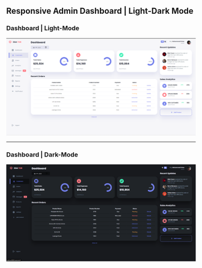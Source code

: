## Responsive Admin Dashboard | Light-Dark Mode

### Dashboard | Light-Mode
![Markdown Page](https://github.com/Orhan-34/Responsive-Admin-Dashboard/blob/orhanDev/light-theme.png)

---

### Dashboard | Dark-Mode
![Markdown Page](https://github.com/Orhan-34/Responsive-Admin-Dashboard/blob/orhanDev/dark-mode.png)
